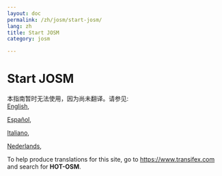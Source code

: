 ```yaml
---
layout: doc
permalink: /zh/josm/start-josm/
lang: zh
title: Start JOSM
category: josm

---
```


Start JOSM   
=================  

本指南暂时无法使用，因为尚未翻译。请参见:  
[English](/en/josm/start-josm/),  
<!-- [Bahasa Indonesia](/bi/josm/start-josm/),  
[Deutsch](/de/josm/start-josm/),  -->
[Español](/es/josm/start-josm/),  
<!--[Hrvatski](/hr/josm/start-josm/),  -->
[Italiano](/it/josm/start-josm/),  
<!--[日本語](/ja/josm/start-josm/),  
[Norsk](/nb/josm/start-josm/), --> 
[Nederlands](/nl/josm/start-josm/),  
<!--[Português](/pt/josm/start-josm/),  
[Русский](/ru/josm/start-josm/),  
[Kiswahili](/sw/josm/start-josm/) or  
[Українська](/uk/josm/start-josm/).-->

To help produce translations for this site, go to <https://www.transifex.com> and search for **HOT-OSM**.  


